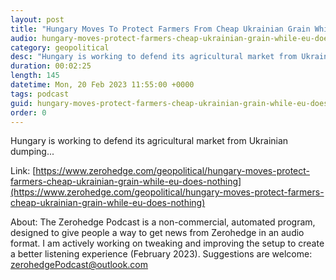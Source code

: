 ```yaml
---
layout: post
title: "Hungary Moves To Protect Farmers From Cheap Ukrainian Grain While EU Does Nothing"
audio: hungary-moves-protect-farmers-cheap-ukrainian-grain-while-eu-does-nothing-0
category: geopolitical
desc: "Hungary is working to defend its agricultural market from Ukrainian dumping..."
duration: 00:02:25
length: 145
datetime: Mon, 20 Feb 2023 11:55:00 +0000
tags: podcast
guid: hungary-moves-protect-farmers-cheap-ukrainian-grain-while-eu-does-nothing-0
order: 0
---
```

Hungary is working to defend its agricultural market from Ukrainian dumping...

Link: [https://www.zerohedge.com/geopolitical/hungary-moves-protect-farmers-cheap-ukrainian-grain-while-eu-does-nothing](https://www.zerohedge.com/geopolitical/hungary-moves-protect-farmers-cheap-ukrainian-grain-while-eu-does-nothing)

About: The Zerohedge Podcast is a non-commercial, automated program, designed to give people a way to get news from Zerohedge in an audio format.  I am actively working on tweaking and improving the setup to create a better listening experience (February 2023).  Suggestions are welcome: [zerohedgePodcast@outlook.com](mailto:zerohedgePodcast@outlook.com)